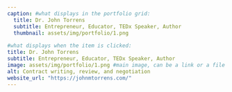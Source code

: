 ```yaml
---
caption: #what displays in the portfolio grid:
  title: Dr. John Torrens
  subtitle: Entrepreneur, Educator, TEDx Speaker, Author
  thumbnail: assets/img/portfolio/1.png
  
#what displays when the item is clicked:
title: Dr. John Torrens
subtitle: Entrepreneur, Educator, TEDx Speaker, Author
image: assets/img/portfolio/1.png #main image, can be a link or a file in assets/img/portfolio
alt: Contract writing, review, and negotiation
website_url: "https://johnmtorrens.com/"
---
```


